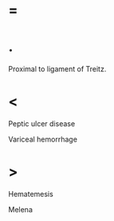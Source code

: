 # =

# .

Proximal to ligament of Treitz.

# <

Peptic ulcer disease

Variceal hemorrhage

# >

Hematemesis

Melena
